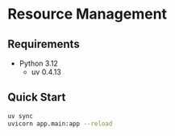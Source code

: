 # Resource Management

## Requirements

- Python 3.12 
    - uv 0.4.13

## Quick Start

```bash
uv sync
uvicorn app.main:app --reload
```
